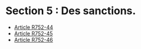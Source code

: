 # Section 5 : Des sanctions.

- [Article R752-44](article-r752-44.md)
- [Article R752-45](article-r752-45.md)
- [Article R752-46](article-r752-46.md)
